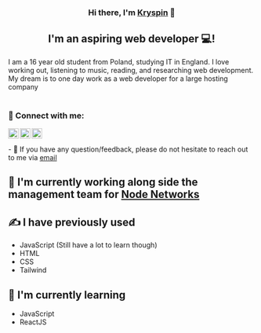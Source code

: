 <h3 align="center">
Hi there, I'm <a href="#" target="_blank" rel="noreferrer">Kryspin</a> 👋
</h3>

<h2 align="center">
I'm an aspiring web developer 💻!
</h2> 

I am a 16 year old student from Poland, studying IT in England. I love working out, listening to music, reading, and researching web development. My dream is to one day work as a web developer for a large hosting company
</br>
</br>
### 🤝 Connect with me:


<a href="https://www.instagram.com/kay.1_x/"><img align="left" src="https://user-images.githubusercontent.com/100538163/170320022-39761c22-bd91-4fca-92f3-e91a202cdcd2.svg" alt="Kay1 Instagram" width="21px"/></a>

<a href="https://www.snapchat.com/add/kay1.me?share_id=MTY1N0RDMDYtMDc1Mi00NUZDLUFFMkYtNUFFQ0FEMDIxMTAz&locale=en_GB"><img align="left" src="https://user-images.githubusercontent.com/100538163/170320019-7a9cae42-1070-46dc-873c-d3ebc80055cd.svg" alt="Kay1 Instagram" width="21px"/></a>

<a href="https://discord.com/users/971170661345144852"><img align="left" src="https://user-images.githubusercontent.com/100538163/170320015-57999f20-c144-40fa-af46-6b1011601424.svg" alt="Kay1 Instagram" width="21px"/></a>

</br>
</br>
- 💬 If you have any question/feedback, please do not hesitate to reach out to me via <a href="mailto: JemioloKryspin@Yahoo.Com">email</a>

## 🔭 I'm currently working along side the management team for <a href="https://discord.gg/cjYQTRSWxz"> Node Networks </a>

## ✍ I have previously used
- JavaScript (Still have a lot to learn though)
- HTML
- CSS
- Tailwind


## 🌱 I'm currently learning

- JavaScript
- ReactJS
